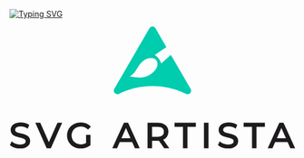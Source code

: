 <a href="https://git.io/typing-svg"><img src="https://readme-typing-svg.demolab.com?font=Nova+Mono&weight=800&pause=1000&center=true&vCenter=true&random=false&width=435&lines=Welcome+to+my+GitHub" alt="Typing SVG" /></a>


<svg viewBox="0 0 564 242" version="1.1" xmlns="http://www.w3.org/2000/svg" width="564" height="242">
  <g stroke-width="2" stroke="none" fill="none" fill-rule="evenodd">
    <path d="M284.896413 1.77679122c.882345.50911399 1.614955 1.2417713 2.124036 2.124173l21.099094 36.57152808-23.135682 15.8357502c4.105694 3.2404436 6.948421 5.8686448 8.528184 7.8846038 1.579762 2.0159589 3.442094 5.5716267 5.586996 10.6670034l18.980455-17.1235485 38.506082 66.7434478c1.599912 2.773164.648949 6.318327-2.124036 7.918342-.880865.50826-1.879934.775822-2.896898.775822h-1.922491c-20.321792-10.300399-43.304909-16.104436-67.642638-16.104436-24.337728 0-47.320846 5.804037-67.642638 16.104436h-1.92249c-3.201432 0-5.796706-2.595441-5.796706-5.79708 0-1.01703.267545-2.016163.775772-2.897084L276.978581 3.90096422c1.599913-2.77316415 5.144847-3.7241888 7.917832-2.124173zm-22.79159 66.41506168c-11.912588 9.3077337-11.944524 23.5356033-27.180843 31.0058222 21.073897 5.2094339 33.551253 4.4950599 46.817544-5.8703705 13.266291-10.3654307 12.78672-21.586947 8.366252-27.2452528-4.420468-5.6583057-16.090365-7.1979325-28.002953 2.1098011z" stroke="#00CCAE" fill="#00CCAE" class="svg-elem-1"></path>
    <path d="M20.7357156 241c-3.6819127 0-7.2356044-.568639-10.66118144-1.705935C6.64895709 238.15677 3.95747261 236.68295 2 234.872561l2.58664731-5.431139c1.86425963 1.671128 4.25280646 3.028899 7.16571213 4.073354 2.91290566 1.044455 5.90732776 1.566675 8.98335616 1.566675 4.0547647 0 7.0841412-.684688 9.0882203-2.054085 2.0040791-1.369396 3.0061036-3.191363 3.0061036-5.465954 0-1.671128-.547618-3.028899-1.6428706-4.073354-1.0952525-1.044455-2.4468205-1.845192-4.0547444-2.402235-1.6079239-.557043-3.8799563-1.183706-6.8161652-1.88001-3.6819128-.881984-6.653032-1.763955-8.91344679-2.645939-2.26041481-.881985-4.19455516-2.239756-5.8024791-4.073355-1.60792393-1.833599-2.41187384-4.305438-2.41187384-7.415594 0-2.599532.68743543-4.943718 2.06232691-7.032629 1.37489148-2.08891 3.46050066-3.760013 6.25689011-5.013359 2.79638941-1.253346 6.26852091-1.880009 10.41649861-1.880009 2.8896024 0 5.7325557.371356 8.5289452 1.114079 2.7963894.742724 5.1965877 1.810373 7.2006668 3.20298l-2.3070098 5.570399c-2.0506855-1.299766-4.2411578-2.286181-6.5714823-2.959275-2.3303245-.673093-4.6140083-1.009634-6.8511199-1.009634-3.9615517 0-6.9326709.719502-8.9134468 2.158529-1.98077586 1.439027-2.97114893 3.295808-2.97114893 5.570399 0 1.671129.5592695 3.0289 1.67782528 4.073355 1.11855575 1.044455 2.50507805 1.856797 4.15960855 2.437049 1.6545304.580253 3.9032598 1.195312 6.7462558 1.845195 3.6819127.881984 6.6413805 1.763956 8.8784921 2.64594 2.2371115.88198 4.1596004 2.22815 5.7675244 4.038539 1.6079239 1.810389 2.4118738 4.247414 2.4118738 7.311149 0 2.553112-.6990869 4.885694-2.0972816 6.997814-1.3981947 2.11212-3.5187582 3.783223-6.3617542 5.013359C28.3791277 240.384941 24.8836933 241 20.7357156 241z" stroke="#1D1B1D" fill="#1D1B1D" class="svg-elem-2"></path>
    <path stroke="#1D1B1D" fill="#1D1B1D" d="M102.289855 191.724638L80.8535704 240.42029h-6.9126781l-21.5061097-48.695652h7.5411034l17.5959079 40 17.735558-40z" class="svg-elem-3"></path>
    <path d="M152.031506 215.793944h6.654064v19.008987c-2.402868 1.99607-5.198472 3.527914-8.386893 4.595579C147.110255 240.46617 143.783256 241 140.31758 241c-4.898155 0-9.311049-1.079254-13.238815-3.237795-3.927766-2.15854-7.012171-5.12939-9.253308-8.912638-2.241137-3.783249-3.361689-8.04224-3.361689-12.777103 0-4.734863 1.120552-9.00546 3.361689-12.811918 2.241137-3.806459 5.337094-6.777309 9.287965-8.912639 3.95087-2.13533 8.398421-3.202979 13.342785-3.202979 3.881557 0 7.404941.638268 10.570258 1.914824 3.165317 1.276556 5.856952 3.144942 8.074984 5.605214l-4.297416 4.31706c-3.881557-3.760038-8.571701-5.640029-14.070574-5.640029-3.69672 0-7.012167.800736-9.946439 2.402234-2.934273 1.601498-5.233136 3.829635-6.896661 6.684479-1.663524 2.854844-2.495274 6.069396-2.495274 9.643754 0 3.527937.83175 6.719279 2.495274 9.574123 1.663525 2.854844 3.962388 5.094586 6.896661 6.719294 2.934272 1.624708 6.226614 2.43705 9.877126 2.43705 4.343647 0 8.132729-1.044439 11.36736-3.13335v-15.875637z" stroke="#1D1B1D" fill="#1D1B1D" class="svg-elem-4"></path>
    <path d="M233.231687 191.724638l22.101646 48.695652h-7.297713l-5.351657-12.173913h-25.854756l-5.351657 12.173913h-7.158709l22.032144-48.695652h6.880702zm-3.475102 7.095652l-10.494807 23.860869h20.989614l-10.494807-23.860869z" stroke="#1D1B1D" fill="#1D1B1D" class="svg-elem-5"></path>
    <path d="M292.229824 191.724638c6.285416 0 11.230485 1.507231 14.835356 4.521739 3.60487 3.014508 5.407279 7.165191 5.407279 12.452174 0 3.75654-.924312 6.956508-2.772964 9.6-1.848652 2.643491-4.482941 4.56811-7.902946 5.773913l11.507799 16.347826h-7.556326l-10.467938-14.956522c-1.294056.092754-2.310799.139131-3.05026.139131h-11.993067v14.817391h-6.932409v-48.695652h18.925476zm-.207972 6.052174h-11.785095v21.913043h11.785095c4.390548 0 7.741179-.950715 10.051993-2.852174 2.310815-1.901459 3.466205-4.614475 3.466205-8.13913 0-3.524656-1.15539-6.226078-3.466205-8.104348-2.310814-1.87827-5.661445-2.817391-10.051993-2.817391z" stroke="#1D1B1D" fill="#1D1B1D" class="svg-elem-6"></path>
    <path stroke="#1D1B1D" fill="#1D1B1D" d="M343.217992 197.776812h-16.580311v-6.052174h40v6.052174H350.05737v42.643478h-6.839378z" class="svg-elem-7"></path>
    <path stroke="#1D1B1D" fill="#1D1B1D" d="M384.608696 191.724638h6.956521v48.695652h-6.956521z" class="svg-elem-8"></path>
    <path d="M431.170498 241c-3.681913 0-7.235604-.568639-10.661181-1.705935-3.425577-1.137295-6.117062-2.611115-8.074534-4.421504l2.586647-5.431139c1.86426 1.671128 4.252806 3.028899 7.165712 4.073354 2.912906 1.044455 5.907328 1.566675 8.983356 1.566675 4.054765 0 7.084141-.684688 9.088221-2.054085 2.004079-1.369396 3.006103-3.191363 3.006103-5.465954 0-1.671128-.547618-3.028899-1.64287-4.073354-1.095253-1.044455-2.446821-1.845192-4.054745-2.402235-1.607924-.557043-3.879956-1.183706-6.816165-1.88001-3.681913-.881984-6.653032-1.763955-8.913447-2.645939-2.260415-.881985-4.194555-2.239756-5.802479-4.073355-1.607924-1.833599-2.411874-4.305438-2.411874-7.415594 0-2.599532.687436-4.943718 2.062327-7.032629 1.374892-2.08891 3.460501-3.760013 6.25689-5.013359 2.79639-1.253346 6.268521-1.880009 10.416499-1.880009 2.889602 0 5.732556.371356 8.528945 1.114079 2.796389.742724 5.196588 1.810373 7.200667 3.20298l-2.30701 5.570399c-2.050686-1.299766-4.241158-2.286181-6.571482-2.959275-2.330325-.673093-4.614009-1.009634-6.85112-1.009634-3.961552 0-6.932671.719502-8.913447 2.158529-1.980776 1.439027-2.971149 3.295808-2.971149 5.570399 0 1.671129.55927 3.0289 1.677825 4.073355 1.118556 1.044455 2.505078 1.856797 4.159609 2.437049 1.65453.580253 3.90326 1.195312 6.746256 1.845195 3.681912.881984 6.64138 1.763956 8.878492 2.64594 2.237111.88198 4.1596 2.22815 5.767524 4.038539 1.607924 1.810389 2.411874 4.247414 2.411874 7.311149 0 2.553112-.699087 4.885694-2.097282 6.997814-1.398194 2.11212-3.518758 3.783223-6.361754 5.013359C438.81391 240.384941 435.318476 241 431.170498 241z" stroke="#1D1B1D" fill="#1D1B1D" class="svg-elem-9"></path>
    <path stroke="#1D1B1D" fill="#1D1B1D" d="M479.449876 197.776812h-16.580311v-6.052174h40v6.052174h-16.580311v42.643478h-6.839378z" class="svg-elem-10"></path>
    <path d="M539.898353 191.724638L562 240.42029h-7.297714l-5.351656-12.173913h-25.854757l-5.351656 12.173913h-7.15871l22.032145-48.695652h6.880701zm-3.475101 7.095652l-10.494808 23.860869h20.989615l-10.494807-23.860869z" stroke="#1D1B1D" fill="#1D1B1D" class="svg-elem-11"></path>
  </g>
</svg>


<!--
**vkolev86/vkolev86** is a ✨ _special_ ✨ repository because its `README.md` (this file) appears on your GitHub profile.

Here are some ideas to get you started:

- 🔭 I’m currently working on ...
- 🌱 I’m currently learning ...
- 👯 I’m looking to collaborate on ...
- 🤔 I’m looking for help with ...
- 💬 Ask me about ...
- 📫 How to reach me: ...
- 😄 Pronouns: ...
- ⚡ Fun fact: ...
-->
